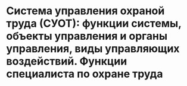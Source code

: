 # Система управления охраной труда (СУОТ): функции системы, объекты управления и органы управления, виды управляющих воздействий. Функции специалиста по охране труда

